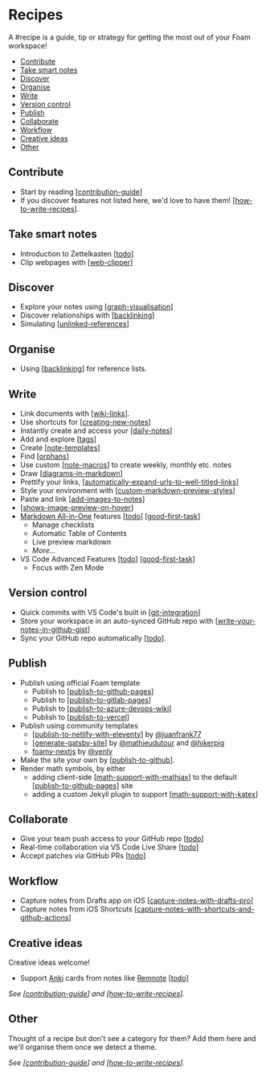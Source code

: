 <!-- omit in toc -->
# Recipes

A #recipe is a guide, tip or strategy for getting the most out of your Foam workspace!

- [Contribute](#contribute)
- [Take smart notes](#take-smart-notes)
- [Discover](#discover)
- [Organise](#organise)
- [Write](#write)
- [Version control](#version-control)
- [Publish](#publish)
- [Collaborate](#collaborate)
- [Workflow](#workflow)
- [Creative ideas](#creative-ideas)
- [Other](#other)

## Contribute

- Start by reading [[contribution-guide]]
- If you discover features not listed here, we'd love to have them! [[how-to-write-recipes]].

## Take smart notes

- Introduction to Zettelkasten [[todo]]
- Clip webpages with [[web-clipper]]

## Discover

- Explore your notes using [[graph-visualisation]]
- Discover relationships with [[backlinking]]
- Simulating [[unlinked-references]]

## Organise

- Using [[backlinking]] for reference lists.

## Write

- Link documents with [[wiki-links]].
- Use shortcuts for [[creating-new-notes]]
- Instantly create and access your [[daily-notes]]
- Add and explore [[tags]]
- Create [[note-templates]]
- Find [[orphans]]
- Use custom [[note-macros]] to create weekly, monthly etc. notes
- Draw [[diagrams-in-markdown]]
- Prettify your links, [[automatically-expand-urls-to-well-titled-links]]
- Style your environment with [[custom-markdown-preview-styles]]
- Paste and link [[add-images-to-notes]]
- [[shows-image-preview-on-hover]]
- [Markdown All-in-One](https://marketplace.visualstudio.com/items?itemName=yzhang.markdown-all-in-one) features [[todo]] [[good-first-task]]
  - Manage checklists
  - Automatic Table of Contents
  - Live preview markdown
  - _More..._
- VS Code Advanced Features [[todo]] [[good-first-task]]
  - Focus with Zen Mode

## Version control

- Quick commits with VS Code's built in [[git-integration]]
- Store your workspace in an auto-synced GitHub repo with [[write-your-notes-in-github-gist]]
- Sync your GitHub repo automatically [[todo]].

## Publish

- Publish using official Foam template
  - Publish to [[publish-to-github-pages]]
  - Publish to [[publish-to-gitlab-pages]]
  - Publish to [[publish-to-azure-devops-wiki]]
  - Publish to [[publish-to-vercel]]
- Publish using community templates
  - [[publish-to-netlify-with-eleventy]] by [@juanfrank77](https://github.com/juanfrank77)
  - [[generate-gatsby-site]] by [@mathieudutour](https://github.com/mathieudutour) and [@hikerpig](https://github.com/hikerpig)
  - [foamy-nextjs](https://github.com/yenly/foamy-nextjs) by [@yenly](https://github.com/yenly)
- Make the site your own by [[publish-to-github]].
- Render math symbols, by either
  - adding client-side [[math-support-with-mathjax]] to the default [[publish-to-github-pages]] site
  - adding a custom Jekyll plugin to support [[math-support-with-katex]]

## Collaborate

- Give your team push access to your GitHub repo [[todo]]
- Real-time collaboration via VS Code Live Share [[todo]]
- Accept patches via GitHub PRs [[todo]]

## Workflow

- Capture notes from Drafts app on iOS [[capture-notes-with-drafts-pro]]
- Capture notes from iOS Shortcuts [[capture-notes-with-shortcuts-and-github-actions]]

## Creative ideas

Creative ideas welcome!

- Support [Anki](https://apps.ankiweb.net/) cards from notes like [Remnote](https://www.remnote.io/) [[todo]]

_See [[contribution-guide]] and [[how-to-write-recipes]]._

## Other

Thought of a recipe but don't see a category for them? Add them here and we'll organise them once we detect a theme.

_See [[contribution-guide]] and [[how-to-write-recipes]]._

[//begin]: # "Autogenerated link references for markdown compatibility"
[contribution-guide]: ../contribution-guide "Contribution Guide"
[how-to-write-recipes]: how-to-write-recipes "How to Write Recipes"
[todo]: ../dev/todo "Todo"
[web-clipper]: web-clipper "Web Clipper"
[graph-visualisation]: ../features/graph-visualisation "Graph Visualisation"
[backlinking]: ../features/backlinking "Backlinking"
[unlinked-references]: ../dev/unlinked-references "Unlinked references (stub)"
[wiki-links]: ../wiki-links "Wiki Links"
[creating-new-notes]: ../features/creating-new-notes "Creating New Notes"
[daily-notes]: ../features/daily-notes "Daily notes"
[tags]: ../features/tags "Tags"
[note-templates]: ../features/note-templates "Note Templates"
[orphans]: ../features/orphans "Orphans"
[note-macros]: note-macros "Custom Note Macros"
[diagrams-in-markdown]: diagrams-in-markdown "Diagrams in Markdown"
[automatically-expand-urls-to-well-titled-links]: automatically-expand-urls-to-well-titled-links "Automatically Expand URLs to Well-Titled Links"
[custom-markdown-preview-styles]: ../features/custom-markdown-preview-styles "Custom Markdown Preview Styles"
[add-images-to-notes]: add-images-to-notes "Add images to your notes"
[shows-image-preview-on-hover]: shows-image-preview-on-hover "Shows Image Preview on Hover"
[good-first-task]: ../dev/good-first-task "Good First Task"
[git-integration]: ../features/git-integration "Git Integration"
[write-your-notes-in-github-gist]: write-your-notes-in-github-gist "Write your notes in GitHub Gist"
[publish-to-github-pages]: ../publishing/publish-to-github-pages "Github Pages"
[publish-to-gitlab-pages]: ../publishing/publish-to-gitlab-pages "GitLab Pages"
[publish-to-azure-devops-wiki]: ../publishing/publish-to-azure-devops-wiki "Publish to Azure DevOps Wiki"
[publish-to-vercel]: ../publishing/publish-to-vercel "Publish to Vercel"
[publish-to-netlify-with-eleventy]: ../publishing/publish-to-netlify-with-eleventy "Publish to Netlify with Eleventy"
[generate-gatsby-site]: ../publishing/generate-gatsby-site "Generate a site using Gatsby"
[publish-to-github]: ../publishing/publish-to-github "Publish to GitHub"
[math-support-with-mathjax]: ../publishing/math-support-with-mathjax "Math Support"
[math-support-with-katex]: ../publishing/math-support-with-katex "Katex Math Rendering"
[capture-notes-with-drafts-pro]: capture-notes-with-drafts-pro "Capture Notes With Drafts Pro"
[capture-notes-with-shortcuts-and-github-actions]: capture-notes-with-shortcuts-and-github-actions "Capture Notes With Shortcuts and GitHub Actions"
[//end]: # "Autogenerated link references"
[multiful form repos Fast Switching]: multiful-form-repos-fast-Switching.md "Multiful Form Repos Fast Switching"
